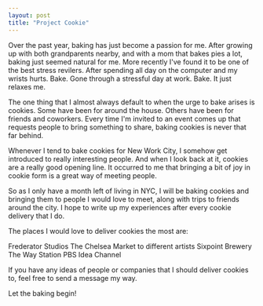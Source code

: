 ```yaml
---
layout: post
title: "Project Cookie"
---
```


Over the past year, baking has just become a passion for me. After growing up with both grandparents nearby, and with a mom that bakes pies a lot, baking just seemed natural for me. More recently I've found it to be one of the best stress revilers. After spending all day on the computer and my wrists hurts. Bake. Gone through a stressful day at work. Bake. It just relaxes me.

The one thing that I almost always default to when the urge to bake arises is cookies. Some have been for around the house. Others have been for friends and coworkers. Every time I'm invited to an event comes up that requests people to bring something to share, baking cookies is never that far behind.

Whenever I tend to bake cookies for New Work City, I somehow get introduced to really interesting people. And when I look back at it, cookies are a really good opening line. It occurred to me that bringing a bit of joy in cookie form is a great way of meeting people.

So as I only have a month left of living in NYC, I will be baking cookies and bringing them to people I would love to meet, along with trips to friends around the city. I hope to write up my experiences after every cookie delivery that I do.

The places I would love to deliver cookies the most are:

Frederator Studios
The Chelsea Market to different artists
Sixpoint Brewery
The Way Station
PBS Idea Channel

If you have any ideas of people or companies that I should deliver cookies to, feel free to send a message my way.

Let the baking begin!